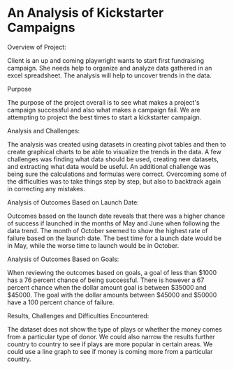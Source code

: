 # An Analysis of Kickstarter Campaigns

Overview of Project:

Client is an up and coming playwright wants to start first fundraising campaign. She needs help to organize and analyze data gathered in an excel spreadsheet.  The analysis will help to uncover trends in the data.

Purpose

The purpose of the project overall is to see what makes a project's campaign successful and also what makes a campaign fail.  We are attempting to project the best times to start a kickstarter campaign.

Analysis and Challenges:

The analysis was created using datasets in creating pivot tables and then to create graphical charts
to be able to visualize the trends in the data.  A few challenges was finding what data should be used, creating new datasets, and extracting what data would be useful.  An additional challenge was being sure the calculations and formulas were correct.  Overcoming some of the difficulties was to take things step by step, but also to backtrack again in correcting any mistakes.

Analysis of Outcomes Based on Launch Date:

Outcomes based on the launch date reveals that there was a higher chance of success if launched in the months of May and June when following the data trend.  The month of October seemed to show the highest rate of failure based on the launch date.  The best time for a launch date would be in May, while the worse time to launch would be in October.

Analysis of Outcomes Based on Goals:

When reviewing the outcomes based on goals, a goal of less than $1000 has a 76 percent chance of being successful.  There is however a 67 percent chance when the dollar amount goal is between $35000 and $45000.  The goal with the dollar amounts between $45000 and $50000 have a 100 percent chance of failure.

Results, Challenges and Difficulties Encountered:

The dataset does not show the type of plays or whether the money comes from a particular type of donor.  We could also narrow the results further country to country to see if plays are more popular in certain areas.  We could use a line graph to see if money is coming more from a particular country.

